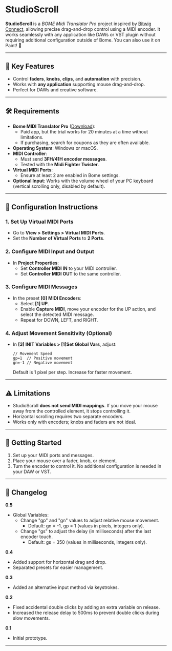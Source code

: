 # StudioScroll

**StudioScroll** is a _BOME Midi Translator Pro_ project inspired by [Bitwig Connect](https://www.bitwig.com/connect/), allowing precise drag-and-drop control using a MIDI encoder. It works seamlessly with any application like DAWs or VST plugin without requiring additional configuration outside of Bome. You can also use it on Paint! 🎨

---

## 🌟 Key Features
- Control **faders**, **knobs**, **clips**, and **automation** with precision.
- Works with **any application** supporting mouse drag-and-drop.
- Perfect for DAWs and creative software.

---

## 🛠️ Requirements
- **Bome MIDI Translator Pro** ([Download](https://www.bome.com/products/miditranslator)):
  - Paid app, but the trial works for 20 minutes at a time without limitations.
  - If purchasing, search for coupons as they are often available.
- **Operating System**: Windows or macOS.
- **MIDI Controller**:
  - Must send **3FH/41H encoder messages**.
  - Tested with the **Midi Fighter Twister**.
- **Virtual MIDI Ports**:
  - Ensure at least 2 are enabled in Bome settings.
- **Optional Input**: Works with the volume wheel of your PC keyboard (vertical scrolling only, disabled by default).

---

## 🔧 Configuration Instructions

### 1. Set Up Virtual MIDI Ports
- Go to **View > Settings > Virtual MIDI Ports**.
- Set the **Number of Virtual Ports** to **2 Ports**.

### 2. Configure MIDI Input and Output
- In **Project Properties**:
  - Set **Controller MIDI IN** to your MIDI controller.
  - Set **Controller MIDI OUT** to the same controller.

### 3. Configure MIDI Messages
- In the preset **[0] MIDI Encoders**:
  - Select **[1] UP**.
  - Enable **Capture MIDI**, move your encoder for the UP action, and select the detected MIDI message.
  - Repeat for DOWN, LEFT, and RIGHT.

### 4. Adjust Movement Sensitivity (Optional)
- In **[3] INIT Variables > [1]Set Global Vars**, adjust:
  ```plaintext
  // Movement Speed
  gp=1  // Positive movement
  gn=-1 // Negative movement
  ```
  Default is 1 pixel per step. Increase for faster movement.

---

## ⚠️ Limitations
- StudioScroll **does not send MIDI mappings**. If you move your mouse away from the controlled element, it stops controlling it.
- Horizontal scrolling requires two separate encoders.
- Works only with encoders; knobs and faders are not ideal.

---

## 🚀 Getting Started
1. Set up your MIDI ports and messages.
2. Place your mouse over a fader, knob, or element.
3. Turn the encoder to control it. No additional configuration is needed in your DAW or VST.

---

## 📝 Changelog

**0.5**
- Global Variables:
  - Change "gp" and "gn" values to adjust relative mouse movement.
    - Default: gn = -1, gp = 1 (values in pixels, integers only).
  - Change "gs" to adjust the delay (in milliseconds) after the last encoder touch.
    - Default: gs = 350 (values in milliseconds, integers only).

**0.4**
- Added support for horizontal drag and drop.
- Separated presets for easier management.

**0.3**
- Added an alternative input method via keystrokes.

**0.2**
- Fixed accidental double clicks by adding an extra variable on release.
- Increased the release delay to 500ms to prevent double clicks during slow movements.

**0.1**
- Initial prototype.

---